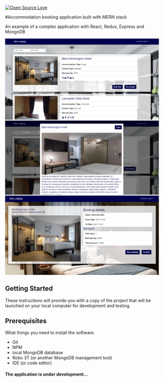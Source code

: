 [![Open Source Love](https://badges.frapsoft.com/os/v1/open-source.svg?v=103)](https://github.com/ellerbrock/open-source-badges/)

#Accommodation booking application built with MERN stack

An example of a complex application with React, Redux, Express and MongoDB

![Screenshot](screenshot1.png)
![Screenshot](screenshot2.png)
![Screenshot](screenshot3.png)

## Getting Started
These instructions will provide you with a copy of the project that will be launched on your local computer for development and testing.

## Prerequisites
What things you need to install the software.

- Git
- NPM
- local MongoDB database
- Robo 3T (or another MongoDB management tool)
- IDE (or code editor)


#### The application is under development...

